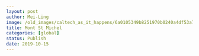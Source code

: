 ```yaml
---
layout: post
author: Mei-Ling
image: /old_images/caltech_as_it_happens/6a0105349b8251970b0240a4df53a7200b.jpg
title: Mont St Michel
categories: [global]
status: Publish
date: 2019-10-15
---
```



